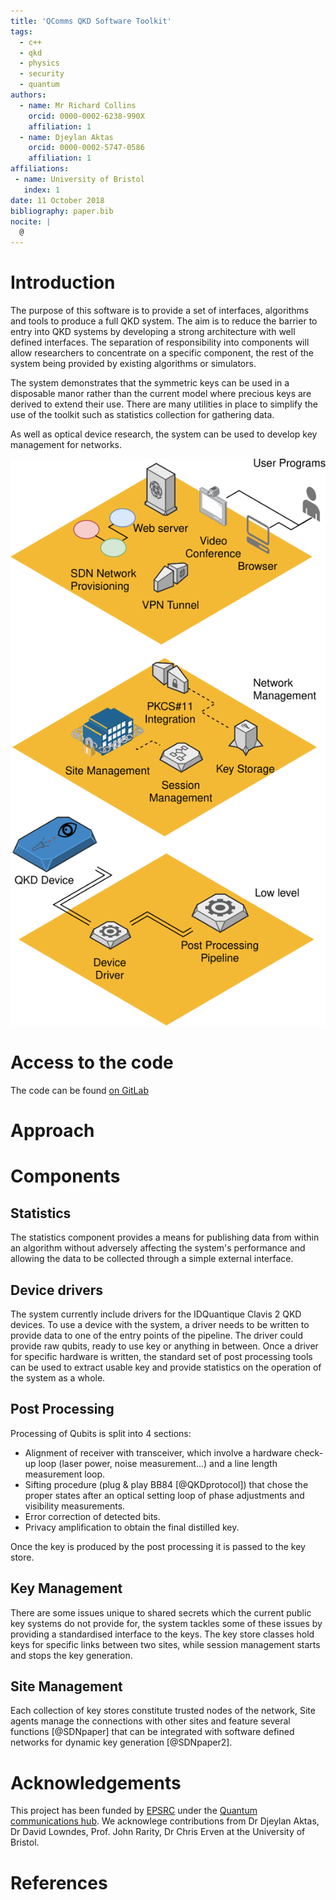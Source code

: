```yaml
---
title: 'QComms QKD Software Toolkit'
tags:
  - c++
  - qkd
  - physics
  - security
  - quantum
authors:
  - name: Mr Richard Collins
    orcid: 0000-0002-6238-990X
    affiliation: 1
  - name: Djeylan Aktas
    orcid: 0000-0002-5747-0586
    affiliation: 1
affiliations:
 - name: University of Bristol
   index: 1
date: 11 October 2018
bibliography: paper.bib
nocite: |
  @
---
```


# Introduction

The purpose of this software is to provide a set of interfaces, algorithms and tools to produce a full QKD system. The aim is to reduce the barrier to entry into QKD systems by developing a strong architecture with well defined interfaces. The separation of responsibility into components will allow researchers to concentrate on a specific component, the rest of the system being provided by existing algorithms or simulators.

The system demonstrates that the symmetric keys can be used in a disposable manor rather than the current model where precious keys are derived to extend their use.
There are many utilities in place to simplify the use of the toolkit such as statistics collection for gathering data.

As well as optical device research, the system can be used to develop key management for networks.

![Toolkit Stack](ToolkitStack.svg)

# Access to the code
The code can be found [on GitLab](https://gitlab.com/QComms/cqptoolkit.git)

# Approach

# Components
## Statistics
The statistics component provides a means for publishing data from within an algorithm without adversely affecting the system's performance and allowing the data to be collected through a simple external interface.

## Device drivers
The system currently include drivers for the IDQuantique Clavis 2 QKD devices.
To use a device with the system, a driver needs to be written to provide data to one of the entry points of the pipeline. The driver could provide raw qubits, ready to use key or anything in between. Once a driver for specific hardware is written, the standard set of post processing tools can be used to extract usable key and provide statistics on the operation of the system as a whole.

## Post Processing
Processing of Qubits is split into 4 sections:

- Alignment of receiver with transceiver, which involve a hardware check-up loop (laser power, noise measurement...) and a line length measurement loop.
- Sifting procedure (plug & play BB84 [@QKDprotocol]) that chose the proper states after an optical setting loop of phase adjustments and visibility measurements.
- Error correction of detected bits.
- Privacy amplification to obtain the final distilled key.

Once the key is produced by the post processing it is passed to the key store.

## Key Management
There are some issues unique to shared secrets which the current public key systems do not provide for, the system tackles some of these issues by providing a standardised interface to the keys. The key store classes hold keys for specific links between two sites, while session management starts and stops the key generation.

## Site Management
Each collection of key stores constitute trusted nodes of the network, Site agents manage the connections with other sites and feature several functions [@SDNpaper] that can be integrated with software defined networks for dynamic key generation [@SDNpaper2].

# Acknowledgements
This project has been funded by [EPSRC](https://epsrc.ukri.org/) under the [Quantum communications hub](https://www.quantumcommshub.net/).
We acknowlege contributions from Dr Djeylan Aktas, Dr David Lowndes, Prof. John Rarity, Dr Chris Erven at the University of Bristol.

# References

